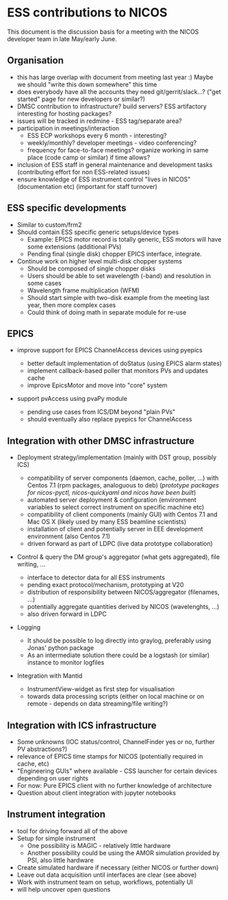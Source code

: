ESS contributions to NICOS
==========================

This document is the discussion basis for a meeting with the NICOS developer team in late May/early June.

Organisation
------------
 - this has large overlap with document from meeting last year :) Maybe we should "write this down somewhere" this time
 - does everybody have all the accounts they need git/gerrit/slack...? ("get started" page for new developers or similar?)
 - DMSC contribution to infrastructure? build servers? ESS artifactory interesting for hosting packages?
 - issues will be tracked in redmine - ESS tag/separate area?
 - participation in meetings/interaction
    * ESS ECP workshops every 6 month - interesting?
    * weekly/monthly? developer meetings - video conferencing?
    * frequency for face-to-face meetings? organize working in same place (code camp or similar) if time allows?
 - inclusion of ESS staff in general maintenance and development tasks (contributing effort for non ESS-related issues)
 - ensure knowledge of ESS instrument control "lives in NICOS" (documentation etc) (important for staff turnover)
    
ESS specific developments
-------------------------
 - Similar to custom/frm2
 - Should contain ESS specific generic setups/device types
    * Example: EPICS motor record is totally generic, ESS motors will have some extensions (additional PVs)
    * Pending final (single disk) chopper EPICS interface, integrate.
 - Continue work on higher level multi-disk chopper systems
    * Should be composed of single chopper disks
    * Users should be able to set wavelength (-band) and resolution in some cases
    * Wavelength frame multiplication (WFM)
    * Should start simple with two-disk example from the meeting last year, then more complex cases
    * Could think of doing math in separate module for re-use


EPICS
-----
 - improve support for EPICS ChannelAccess devices using pyepics
    * better default implementation of doStatus (using EPICS alarm states)
    * implement callback-based poller that monitors PVs and updates cache
    * improve EpicsMotor and move into "core" system

 - support pvAccess using pvaPy module
    * pending use cases from ICS/DM beyond "plain PVs"
    * should eventually also replace pyepics for ChannelAccess


Integration with other DMSC infrastructure
------------------------------------------
 - Deployment strategy/implementation (mainly with DST group, possibly ICS)
    * compatibility of server components (daemon, cache, poller, ...) with Centos 7.1 (rpm packages, analoguous to deb) (*prototype packages for nicos-pyctl, nicos-quickyaml and nicos have been built*)
    * automated server deployment & configuration (environment variables to select correct instrument
      on specific machine etc)
    * compatibility of client components (mainly GUI) with Centos 7.1 and Mac OS X (likely used by many ESS beamline scientists)
    * installation of client and potentially server in EEE development environment (also Centos 7.1)
    * driven forward as part of LDPC (live data prototype collaboration)

 - Control & query the DM group's aggregator (what gets aggregated), file writing, ...
    * interface to detector data for all ESS instruments
    * pending exact protocol/mechanism, prototyping at V20
    * distribution of responsibility between NICOS/aggregator (filenames, ...)
    * potentially aggregate quantities derived by NICOS (wavelenghts, ...)
    * also driven forward in LDPC
    
 - Logging
    * It should be possible to log directly into graylog, preferably using Jonas' python package
    * As an intermediate solution there could be a logstash (or similar) instance to monitor logfiles

 - Integration with Mantid
    * InstrumentView-widget as first step for visualisation
    * towards data processing scripts (either on local machine or on remote - depends on data streaming/file writing?)


Integration with ICS infrastructure
-----------------------------------
 - Some unknowns (IOC status/control, ChannelFinder yes or no, further PV abstractions?)
 - relevance of EPICS time stamps for NICOS (potentially required in cache, etc)
 - "Engineering GUIs" where available - CSS launcher for certain devices depending on user rights
 - For now: Pure EPICS client with no further knowledge of architecture
 - Question about client integration with jupyter notebooks


Instrument integration
----------------------
 - tool for driving forward all of the above
 - Setup for simple instrument
    * One possibility is MAGIC - relatively little hardware
    * Another possibility could be using the AMOR simulation provided by PSI, also little hardware
 - Create simulated hardware if necessary (either NICOS or further down)
 - Leave out data acquisition until interfaces are clear (see above)
 - Work with instrument team on setup, workflows, potentially UI
 - will help uncover open questions
